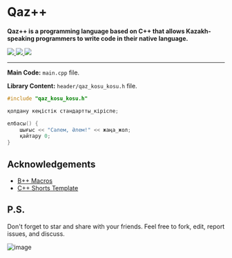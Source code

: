 # Qaz++
**Qaz++ is a programming language based on C++ that allows Kazakh-speaking programmers to write code in their native language.**

<a href="https://github.com/silvermete0r/QazKosuKosu">
    <img src="https://img.shields.io/github/stars/silvermete0r/QazKosuKosu?style=social">
</a> 
<a href="https://github.com/silvermete0r/QazKosuKosu">
    <img src="https://img.shields.io/github/forks/silvermete0r/QazKosuKosu?style=plastic">
</a> 
<a href="https://github.com/silvermete0r/QazKosuKosu">
    <img src="https://img.shields.io/github/license/silvermete0r/QazKosuKosu?style=plastic">
</a>

---

**Main Code:** `main.cpp` file.

**Library Content:** `header/qaz_kosu_kosu.h` file.

``` C++ []
#include "qaz_kosu_kosu.h"

қолдану кеңістік стандартты_кіріспе;

елбасы() {
    шығыс << "Сәлем, Әлем!" << жаңа_жол;
    қайтару 0;
}
```

## Acknowledgements

* [B++ Macros](https://github.com/KanatnikovMax/znanie-drevnix)
* [C++ Shorts Template](https://github.com/silvermete0r/problem_solving_coding_time/blob/main/cpp_coding_template%20%5BAugust%202023%5D.cpp)

## P.S.
Don't forget to star and share with your friends. Feel free to fork, edit, report issues, and discuss.

![image](https://github.com/silvermete0r/QazKosuKosu/assets/108217670/700d7087-4a66-47a1-acd0-b167e10be458)
